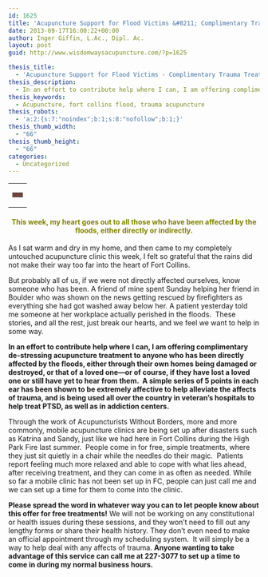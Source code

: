 ```yaml
---
id: 1625
title: 'Acupuncture Support for Flood Victims &#8211; Complimentary Trauma Treatments'
date: 2013-09-17T16:00:22+00:00
author: Inger Giffin, L.Ac., Dipl. Ac.
layout: post
guid: http://www.wisdomwaysacupuncture.com/?p=1625

thesis_title:
  - 'Acupuncture Support for Flood Victims - Complimentary Trauma Treatments'
thesis_description:
  - In an effort to contribute help where I can, I am offering complimentary de-stressing acupuncture treatment to anyone who has been directly affected by the floods
thesis_keywords:
  - Acupuncture, fort collins flood, trauma acupuncture
thesis_robots:
  - 'a:2:{s:7:"noindex";b:1;s:8:"nofollow";b:1;}'
thesis_thumb_width:
  - "66"
thesis_thumb_height:
  - "66"
categories:
  - Uncategorized
---
```

<table border="0" width="100%" cellspacing="0" cellpadding="0">
  <tr>
    <td align="left" valign="top">
      <table border="0" width="100%" cellspacing="0" cellpadding="0">
        <tr>
          <td align="center" valign="middle" bgcolor="#734339" height="1">
            <img src="https://imgssl.constantcontact.com/letters/images/1101116784221/S.gif" alt="" width="5" height="1" border="0" hspace="0" vspace="0" />
          </td>
        </tr>
      </table>
    </td>
  </tr>
</table>

<h4 style="text-align: center;">
  <span style="color: #808000;"><a style="color: #808000;" name="LETTER.BLOCK26"></a> <strong>This week, my heart goes out to all those who have been affected by the floods, either directly or indirectly.</strong> </span>
</h4>

As I sat warm and dry in my home, and then came to my completely untouched acupuncture clinic this week, I felt so grateful that the rains did not make their way too far into the heart of Fort Collins.

But probably all of us, if we were not directly affected ourselves, know someone who has been. A friend of mine spent Sunday helping her friend in Boulder who was shown on the news getting rescued by firefighters as everything she had got washed away below her. A patient yesterday told me someone at her workplace actually perished in the floods.  These stories, and all the rest, just break our hearts, and we feel we want to help in some way.

**In an effort to contribute help where I can, I am offering complimentary de-stressing acupuncture treatment to anyone who has been directly affected by the floods, either through their own homes being damaged or destroyed, or that of a loved one&#8212;or of course, if they have lost a loved one or still have yet to hear from them.  A simple series of 5 points in each ear has been shown to be extremely affective to help alleviate the affects of trauma, and is being used all over the country in veteran&#8217;s hospitals to help treat PTSD, as well as in addiction centers.**

Through the work of Acupuncturists Without Borders, more and more commonly, mobile acupuncture clinics are being set up after disasters such as Katrina and Sandy, just like we had here in Fort Collins during the High Park Fire last summer.  People come in for free, simple treatments, where they just sit quietly in a chair while the needles do their magic.  Patients report feeling much more relaxed and able to cope with what lies ahead, after receiving treatment, and they can come in as often as needed. While so far a mobile clinic has not been set up in FC, people can just call me and we can set up a time for them to come into the clinic.

**Please spread the word in whatever way you can to let people know about this offer for free treatments!** We will not be working on any constitutional or health issues during these sessions, and they won&#8217;t need to fill out any lengthy forms or share their health history. They don&#8217;t even need to make an official appointment through my scheduling system.  It will simply be a way to help deal with any affects of trauma. **Anyone wanting to take advantage of this service can call me at 227-3077 to set up a time to come in during my normal business hours.**